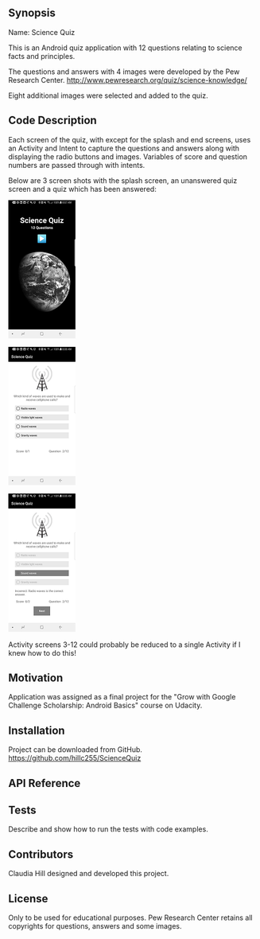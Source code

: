 ## Synopsis

Name:  Science Quiz

This is an Android quiz application with 12 questions relating to science facts and principles.

The questions and answers with 4 images were developed by the Pew Research Center. <http://www.pewresearch.org/quiz/science-knowledge/>

Eight additional images were selected and added to the quiz.



## Code Description

Each screen of the quiz, with except for the splash and end screens, uses an Activity and Intent to capture the questions and answers along with displaying the radio buttons and images.  Variables of score and question numbers are passed through with intents.

Below are 3 screen shots with the splash screen, an unanswered quiz screen and a quiz which has been answered:

![alt text](https://github.com/hillc255/ScienceQuiz/blob/master/app/src/main/res/drawable/readme1.png)

![alt text](https://github.com/hillc255/ScienceQuiz/blob/master/app/src/main/res/drawable/readme2.png)

![alt text](https://github.com/hillc255/ScienceQuiz/blob/master/app/src/main/res/drawable/readme3.png)

Activity screens 3-12 could probably be reduced to a single Activity if I knew how to do this!

## Motivation

Application was assigned as a final project for the "Grow with Google Challenge Scholarship: Android Basics" course on Udacity.

## Installation

Project can be downloaded from GitHub.  
https://github.com/hillc255/ScienceQuiz

## API Reference

## Tests

Describe and show how to run the tests with code examples.

## Contributors

Claudia Hill designed and developed this project.

## License

Only to be used for educational purposes.
Pew Research Center retains all copyrights for questions, answers and some images.
